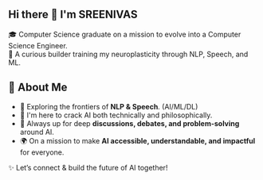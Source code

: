 ## Hi there 👋 I'm SREENIVAS
🎓 Computer Science graduate on a mission to evolve into a  Computer Science Engineer.   
🧠 A curious builder training my neuroplasticity through NLP, Speech, and ML.

## 🚀 About Me  
- 🧠 Exploring the frontiers of **NLP & Speech**. (AI/ML/DL)    
- 🔎 I'm here to crack AI both technically and philosophically.  
- 💬 Always up for deep **discussions, debates, and problem-solving** around AI.  
- 🌍 On a mission to make **AI accessible, understandable, and impactful** for everyone.  

✨ Let’s connect & build the future of AI together!  




